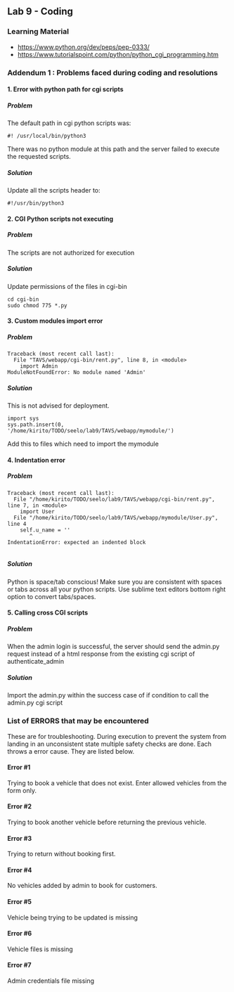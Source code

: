 ## Lab 9  - Coding

### Learning Material

* https://www.python.org/dev/peps/pep-0333/
* https://www.tutorialspoint.com/python/python_cgi_programming.htm

### Addendum 1 : Problems faced during coding and resolutions

#### 1. Error with python path for cgi scripts

##### Problem

The default path in cgi python scripts was:
```
#! /usr/local/bin/python3
```
There was no python module at this path and the server failed to execute the requested scripts.

##### Solution

Update all the scripts header to:
```
#!/usr/bin/python3
```

#### 2. CGI Python scripts not executing

##### Problem
The scripts are not authorized for execution

##### Solution
Update permissions of the files in cgi-bin
```
cd cgi-bin
sudo chmod 775 *.py
```
#### 3. Custom modules import error

##### Problem
```
Traceback (most recent call last):
  File "TAVS/webapp/cgi-bin/rent.py", line 8, in <module>
    import Admin
ModuleNotFoundError: No module named 'Admin'

```
##### Solution 
This is not advised for deployment.
```
import sys
sys.path.insert(0, '/home/kirito/TODO/seelo/lab9/TAVS/webapp/mymodule/')

```
Add this to files which need to import the mymodule

#### 4. Indentation error

##### Problem

```
Traceback (most recent call last):
  File "/home/kirito/TODO/seelo/lab9/TAVS/webapp/cgi-bin/rent.py", line 7, in <module>
    import User
  File "/home/kirito/TODO/seelo/lab9/TAVS/webapp/mymodule/User.py", line 4
    self.u_name = ''
       ^
IndentationError: expected an indented block
		
```

##### Solution

Python is space/tab conscious!
Make sure you are consistent with spaces or tabs across all your python scripts.
Use sublime text editors bottom right option to convert tabs/spaces.

#### 5. Calling cross CGI scripts

##### Problem

When the admin login is successful, the server should send the admin.py request instead of a html response from the existing cgi script of authenticate_admin

##### Solution

Import the admin.py within the success case of if condition to call the admin.py cgi script


### List of ERRORS that may be encountered
These are for troubleshooting. During execution to prevent the system from landing in an unconsistent state multiple safety checks are done. Each throws a error cause. They are listed below.

#### Error #1
Trying to book a vehicle that does not exist. Enter allowed vehicles from the form only.

#### Error #2
Trying to book another vehicle before returning the previous vehicle.

#### Error #3
Trying to return without booking first.

#### Error #4
No vehicles added by admin to book for customers.

#### Error #5
Vehicle being trying to be updated is missing

#### Error #6
Vehicle files is missing

#### Error #7 
Admin credentials file missing